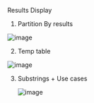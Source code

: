 Results Display
1. Partition By results
   
![image](https://github.com/kamibrenda/sql-tut/assets/42267047/07bb5504-632a-4d8c-80ab-0df336554d57)


2. Temp table

![image](https://github.com/kamibrenda/sql-tut/assets/42267047/5d47267d-0f92-456b-bed9-452eedc3bbc5)

3. Substrings + Use cases

   ![image](https://github.com/kamibrenda/sql-tut/assets/42267047/225230f1-e1d5-4159-a829-b3ebd8a24001)
